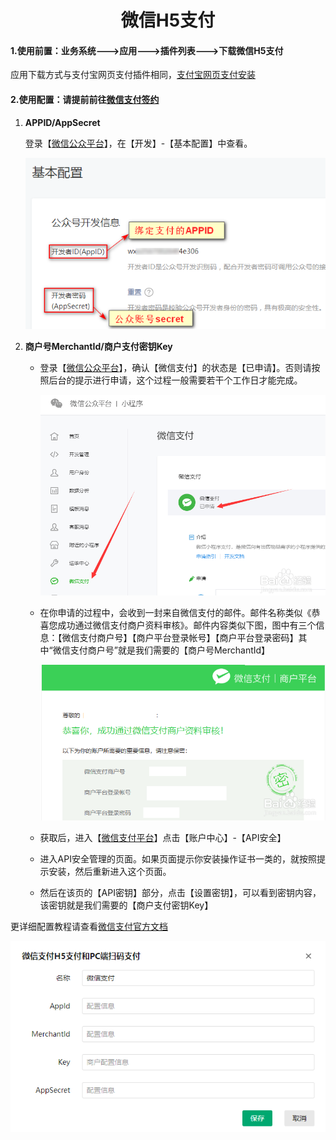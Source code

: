 <h1 align="center">微信H5支付</h1>

#### 1.使用前置：业务系统--->应用--->插件列表--->下载微信H5支付

应用下载方式与支付宝网页支付插件相同，[支付宝网页支付安装](Alipayweb.md)

#### 2.使用配置：请提前前往[微信支付签约](https://pay.weixin.qq.com/static/applyment_guide/applyment_detail_website.shtml)

1. **APPID/AppSecret**

   登录【[微信公众平台](https://mp.weixin.qq.com/)】，在【开发】-【基本配置】中查看。

   ![](img_pay_interface/10.png)

2. **商户号MerchantId/商户支付密钥Key**

   - 登录【[微信公众平台](https://mp.weixin.qq.com/)】，确认【微信支付】的状态是【已申请】。否则请按照后台的提示进行申请，这个过程一般需要若干个工作日才能完成。

     ![](img_pay_interface/11.png)

   - 在你申请的过程中，会收到一封来自微信支付的邮件。邮件名称类似《恭喜您成功通过微信支付商户资料审核》。邮件内容类似下图，图中有三个信息：【微信支付商户号】【商户平台登录帐号】【商户平台登录密码】其中“微信支付商户号”就是我们需要的【商户号MerchantId】

     ![](img_pay_interface/12.png)

   - 获取后，进入【[微信支付平台](https://pay.weixin.qq.com/index.php/core/home/login?return_url=/)】点击【账户中心】-【API安全】

   - 进入API安全管理的页面。如果页面提示你安装操作证书一类的，就按照提示安装，然后重新进入这个页面。

   - 然后在该页的【API密钥】部分，点击【设置密钥】，可以看到密钥内容，该密钥就是我们需要的【商户支付密钥Key】

更详细配置教程请查看[微信支付官方文档](https://pay.weixin.qq.com/wiki/doc/apiv3/open/pay/chapter2_6_1.shtml)

![](img_pay_interface/13.png)
